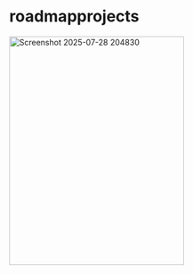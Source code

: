 # roadmapprojects

<a href="https://github.com/LakshmiPriya-11/roadmapprojects/tree/main/basichtml">
<img width="314" height="410" alt="Screenshot 2025-07-28 204830" src="https://github.com/user-attachments/assets/f7ea4e21-417b-4ce2-a0af-505e78b24515" />
</a>
